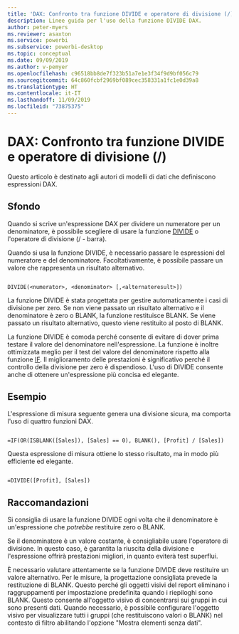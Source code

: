 ```yaml
---
title: 'DAX: Confronto tra funzione DIVIDE e operatore di divisione (/)'
description: Linee guida per l'uso della funzione DIVIDE DAX.
author: peter-myers
ms.reviewer: asaxton
ms.service: powerbi
ms.subservice: powerbi-desktop
ms.topic: conceptual
ms.date: 09/09/2019
ms.author: v-pemyer
ms.openlocfilehash: c96518bb8de7f323b51a7e1e3f34f9d9bf056c79
ms.sourcegitcommit: 64c860fcbf2969bf089cec358331a1fc1e0d39a8
ms.translationtype: HT
ms.contentlocale: it-IT
ms.lasthandoff: 11/09/2019
ms.locfileid: "73875375"
---
```

# <a name="dax-divide-function-vs-divide-operator-"></a>DAX: Confronto tra funzione DIVIDE e operatore di divisione (/)

Questo articolo è destinato agli autori di modelli di dati che definiscono espressioni DAX.

## <a name="background"></a>Sfondo

Quando si scrive un'espressione DAX per dividere un numeratore per un denominatore, è possibile scegliere di usare la funzione [DIVIDE](/dax/divide-function-dax) o l'operatore di divisione (/ - barra).

Quando si usa la funzione DIVIDE, è necessario passare le espressioni del numeratore e del denominatore. Facoltativamente, è possibile passare un valore che rappresenta un risultato alternativo.

```dax

DIVIDE(<numerator>, <denominator> [,<alternateresult>])

```

La funzione DIVIDE è stata progettata per gestire automaticamente i casi di divisione per zero. Se non viene passato un risultato alternativo e il denominatore è zero o BLANK, la funzione restituisce BLANK. Se viene passato un risultato alternativo, questo viene restituito al posto di BLANK.

La funzione DIVIDE è comoda perché consente di evitare di dover prima testare il valore del denominatore nell'espressione. La funzione è inoltre ottimizzata meglio per il test del valore del denominatore rispetto alla funzione [IF](/dax/if-function-dax). Il miglioramento delle prestazioni è significativo perché il controllo della divisione per zero è dispendioso. L'uso di DIVIDE consente anche di ottenere un'espressione più concisa ed elegante.

## <a name="example"></a>Esempio

L'espressione di misura seguente genera una divisione sicura, ma comporta l'uso di quattro funzioni DAX.

```dax

=IF(OR(ISBLANK([Sales]), [Sales] == 0), BLANK(), [Profit] / [Sales])

```

Questa espressione di misura ottiene lo stesso risultato, ma in modo più efficiente ed elegante.

```dax

=DIVIDE([Profit], [Sales])

```

## <a name="recommendations"></a>Raccomandazioni

Si consiglia di usare la funzione DIVIDE ogni volta che il denominatore è un'espressione che _potrebbe_ restituire zero o BLANK.

Se il denominatore è un valore costante, è consigliabile usare l'operatore di divisione. In questo caso, è garantita la riuscita della divisione e l'espressione offrirà prestazioni migliori, in quanto eviterà test superflui.

È necessario valutare attentamente se la funzione DIVIDE deve restituire un valore alternativo. Per le misure, la progettazione consigliata prevede la restituzione di BLANK. Questo perché gli oggetti visivi del report eliminano i raggruppamenti per impostazione predefinita quando i riepiloghi sono BLANK. Questo consente all'oggetto visivo di concentrarsi sui gruppi in cui sono presenti dati. Quando necessario, è possibile configurare l'oggetto visivo per visualizzare tutti i gruppi (che restituiscono valori o BLANK) nel contesto di filtro abilitando l'opzione "Mostra elementi senza dati".
